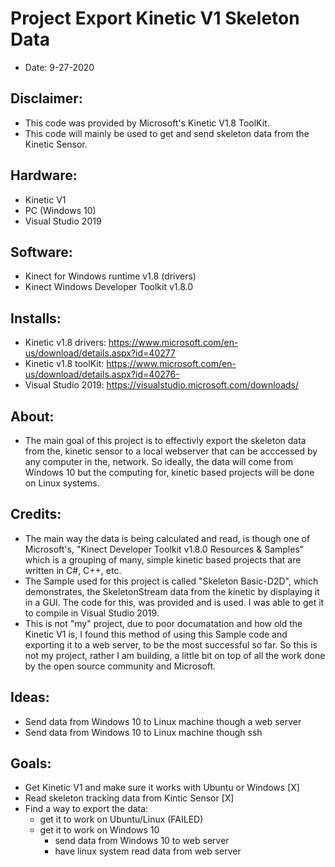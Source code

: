 # Project Export Kinetic V1 Skeleton Data
- Date: 9-27-2020

## Disclaimer:
- This code was provided by Microsoft's Kinetic V1.8 ToolKit.
- This code will mainly be used to get and send skeleton data from the Kinetic Sensor.

## Hardware:
- Kinetic V1
- PC (Windows 10)
- Visual Studio 2019

## Software:
- Kinect for Windows runtime v1.8 (drivers)
- Kinect Windows Developer Toolkit v1.8.0

## Installs:
- Kinetic v1.8 drivers: https://www.microsoft.com/en-us/download/details.aspx?id=40277
- Kinetic v1.8 toolKit: https://www.microsoft.com/en-us/download/details.aspx?id=40276-
- Visual Studio 2019:  https://visualstudio.microsoft.com/downloads/

## About:
- The main goal of this project is to effectivly export the skeleton data from the,
kinetic sensor to a local webserver that can be acccessed by any computer in the,
network. So ideally, the data will come from Windows 10 but the computing for,
kinetic based projects will be done on Linux systems.

## Credits:
- The main way the data is being calculated and read, is though one of Microsoft's,
"Kinect Developer Toolkit v1.8.0 Resources & Samples" which is a grouping of many,
simple kinetic based projects that are written in C#, C++, etc.
- The Sample used for this project is called "Skeleton Basic-D2D", which demonstrates,
the SkeletonStream data from the kinetic by displaying it in a GUI. The code for this,
was provided and is used. I was able to get it to compile in Visual Studio 2019.
- This is not "my" project, due to poor documatation and how old the Kinetic V1 is,
I found this method of using this Sample code and exporting it to a web server,
to be the most successful so far. So this is not my project, rather I am building,
a little bit on top of all the work done by the open source community and Microsoft.

## Ideas:
- Send data from Windows 10 to Linux machine though a web server
- Send data from Windows 10 to Linux machine though ssh

## Goals:
- Get Kinetic V1 and make sure it works with Ubuntu or Windows		[X]
- Read skeleton tracking data from Kintic Sensor		[X]
- Find a way to export the data:
	- get it to work on Ubuntu/Linux	(FAILED)
	- get it to work on Windows 10
		- send data from Windows 10 to web server
		- have linux system read data from web server

